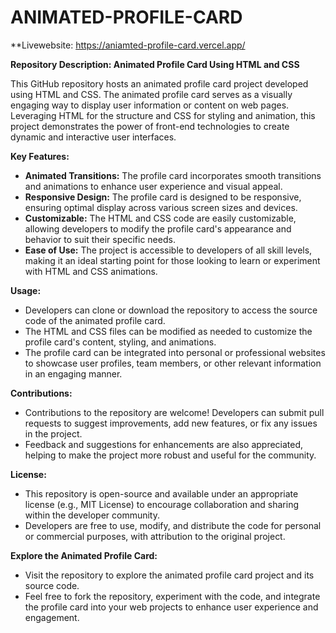 # ANIMATED-PROFILE-CARD

**Livewebsite: https://aniamted-profile-card.vercel.app/

**Repository Description: Animated Profile Card Using HTML and CSS**

This GitHub repository hosts an animated profile card project developed using HTML and CSS. The animated profile card serves as a visually engaging way to display user information or content on web pages. Leveraging HTML for the structure and CSS for styling and animation, this project demonstrates the power of front-end technologies to create dynamic and interactive user interfaces.

**Key Features:**
- **Animated Transitions:** The profile card incorporates smooth transitions and animations to enhance user experience and visual appeal.
- **Responsive Design:** The profile card is designed to be responsive, ensuring optimal display across various screen sizes and devices.
- **Customizable:** The HTML and CSS code are easily customizable, allowing developers to modify the profile card's appearance and behavior to suit their specific needs.
- **Ease of Use:** The project is accessible to developers of all skill levels, making it an ideal starting point for those looking to learn or experiment with HTML and CSS animations.

**Usage:**
- Developers can clone or download the repository to access the source code of the animated profile card.
- The HTML and CSS files can be modified as needed to customize the profile card's content, styling, and animations.
- The profile card can be integrated into personal or professional websites to showcase user profiles, team members, or other relevant information in an engaging manner.

**Contributions:**
- Contributions to the repository are welcome! Developers can submit pull requests to suggest improvements, add new features, or fix any issues in the project.
- Feedback and suggestions for enhancements are also appreciated, helping to make the project more robust and useful for the community.

**License:**
- This repository is open-source and available under an appropriate license (e.g., MIT License) to encourage collaboration and sharing within the developer community.
- Developers are free to use, modify, and distribute the code for personal or commercial purposes, with attribution to the original project.

**Explore the Animated Profile Card:**
- Visit the repository to explore the animated profile card project and its source code.
- Feel free to fork the repository, experiment with the code, and integrate the profile card into your web projects to enhance user experience and engagement.
